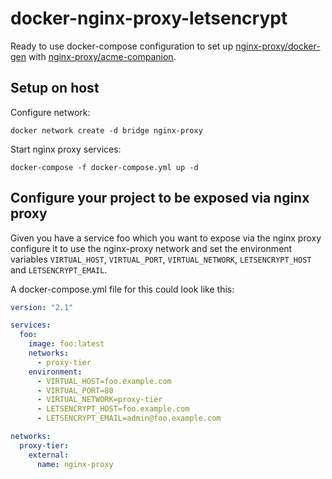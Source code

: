 # docker-nginx-proxy-letsencrypt

Ready to use docker-compose configuration to set up [nginx-proxy/docker-gen](https://github.com/nginx-proxy/docker-gen) with [nginx-proxy/acme-companion](https://github.com/nginx-proxy/acme-companion).


## Setup on host

Configure network:

    docker network create -d bridge nginx-proxy

Start nginx proxy services:

    docker-compose -f docker-compose.yml up -d


## Configure your project to be exposed via nginx proxy

Given you have a service foo which you want to expose via the nginx proxy
configure it to use the nginx-proxy network and set the environment variables
`VIRTUAL_HOST`, `VIRTUAL_PORT`, `VIRTUAL_NETWORK`, `LETSENCRYPT_HOST` and
`LETSENCRYPT_EMAIL`.

A docker-compose.yml file for this could look like this:

```yml
version: "2.1"

services:
  foo:
    image: foo:latest
    networks:
      - proxy-tier
    environment:
      - VIRTUAL_HOST=foo.example.com
      - VIRTUAL_PORT=80
      - VIRTUAL_NETWORK=proxy-tier
      - LETSENCRYPT_HOST=foo.example.com
      - LETSENCRYPT_EMAIL=admin@foo.example.com

networks:
  proxy-tier:
    external:
      name: nginx-proxy
```
